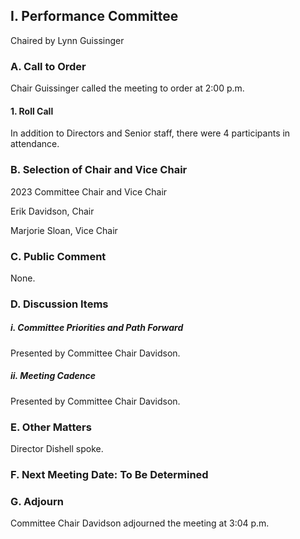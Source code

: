 ## I. Performance Committee

Chaired by Lynn Guissinger

### A. Call to Order

Chair Guissinger called the meeting to order at 2:00 p.m.

#### 1. Roll Call

In addition to Directors and Senior staff, there were 4 participants in attendance.

### B. Selection of Chair and Vice Chair

2023 Committee Chair and Vice Chair

Erik Davidson, Chair

Marjorie Sloan, Vice Chair

### C. Public Comment

None.

### D. Discussion Items

##### i. Committee Priorities and Path Forward

Presented by Committee Chair Davidson.

##### ii. Meeting Cadence

Presented by Committee Chair Davidson.

### E. Other Matters

Director Dishell spoke.

### F. Next Meeting Date: To Be Determined

### G. Adjourn

Committee Chair Davidson adjourned the meeting at 3:04 p.m.